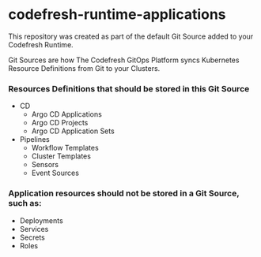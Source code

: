 # codefresh-runtime-applications

This repository was created as part of the default Git Source added to your Codefresh Runtime.

Git Sources are how The Codefresh GitOps Platform syncs Kubernetes Resource Definitions from Git to your Clusters.

### Resources Definitions that should be stored in this Git Source
- CD
  - Argo CD Applications
  - Argo CD Projects
  - Argo CD Application Sets
- Pipelines
  - Workflow Templates
  - Cluster Templates
  - Sensors
  - Event Sources

### Application resources should not be stored in a Git Source, such as:
- Deployments
- Services
- Secrets
- Roles

